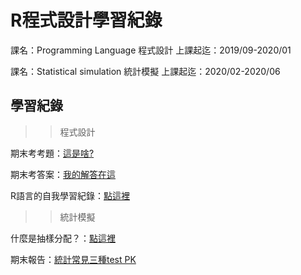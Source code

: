 # R程式設計學習紀錄

課名：Programming Language 程式設計
上課起迄：2019/09-2020/01

課名：Statistical simulation 統計模擬
上課起迄：2020/02-2020/06


## 學習紀錄

>> 程式設計

期末考考題：[這是啥?](https://kevinhuang102888.github.io/R_class_2019/FinalExam.pdf)

期末考答案：[我的解答在這](https://kevinhuang102888.github.io/R_class_2019/final_exam.html)

R語言的自我學習紀錄：[點這裡](https://kevinhuang102888.github.io/R_class_2019/R_review.html)

>> 統計模擬

什麼是抽樣分配？：[點這裡](https://kevinhuang102888.github.io/R_class_2019/R_review.html)

期末報告：[統計常見三種test PK]()